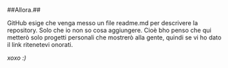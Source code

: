 ##Allora.##

GitHub esige che venga messo un file readme.md per descrivere la repository.
Solo che io non so cosa aggiungere.
Cioè bho penso che qui metterò solo progetti personali che mostrerò alla gente,
quindi se vi ho dato il link ritenetevi onorati.

*xoxo :)*
